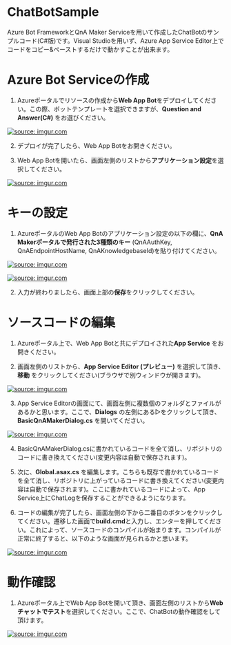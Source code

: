 # ChatBotSample
Azure Bot FrameworkとQnA Maker Serviceを用いて作成したChatBotのサンプルコード(C#版)です。Visual Studioを用いず、Azure App Service Editor上でコードをコピー&ペーストするだけで動かすことが出来ます。

# Azure Bot Serviceの作成

1. Azureポータルでリソースの作成から**Web App Bot**をデプロイしてください。この際、ボットテンプレートを選択できますが、**Question and Answer(C#)** をお選びください。

<a href="https://imgur.com/3eyj8uB"><img src="https://i.imgur.com/3eyj8uB.png" title="source: imgur.com" /></a>

2. デプロイが完了したら、Web App Botをお開きください。

3. Web App Botを開いたら、画面左側のリストから**アプリケーション設定**を選択してください。

<a href="https://imgur.com/7HL2hCV"><img src="https://i.imgur.com/7HL2hCV.png" title="source: imgur.com" /></a>

# キーの設定

1. AzureポータルのWeb App Botのアプリケーション設定の以下の欄に、**QnA Makerポータルで発行された3種類のキー** (QnAAuthKey, QnAEndpointHostName, QnAKnowledgebaseId)を貼り付けてください。

<a href="https://imgur.com/fCyBe4z"><img src="https://i.imgur.com/fCyBe4z.png" title="source: imgur.com" /></a>

<a href="https://imgur.com/7ALidSR"><img src="https://i.imgur.com/7ALidSR.png" title="source: imgur.com" /></a>

2. 入力が終わりましたら、画面上部の**保存**をクリックしてください。



# ソースコードの編集

1. Azureポータル上で、Web App Botと共にデプロイされた**App Service** をお開きください。

2. 画面左側のリストから、**App Service Editor (プレビュー)** を選択して頂き、**移動** をクリックしてください(ブラウザで別ウィンドウが開きます)。

<a href="https://imgur.com/xNjbowM"><img src="https://i.imgur.com/xNjbowM.png" title="source: imgur.com" /></a>

3. App Service Editorの画面にて、画面左側に複数個のフォルダとファイルがあるかと思います。ここで、**Dialogs** の左側にある▷をクリックして頂き、**BasicQnAMakerDialog.cs** を開いてください。

<a href="https://imgur.com/4fNUoW1"><img src="https://i.imgur.com/4fNUoW1.png" title="source: imgur.com" /></a>

4. BasicQnAMakerDialog.csに書かれているコードを全て消し、リポジトリのコードに書き換えてください(変更内容は自動で保存されます)。

5. 次に、**Global.asax.cs** を編集します。こちらも既存で書かれているコードを全て消し、リポジトリに上がっているコードに書き換えてください(変更内容は自動で保存されます)。ここに書かれているコードによって、App Service上にChatLogを保存することができるようになります。

6. コードの編集が完了したら、画面左側の下から二番目のボタンをクリックしてください。遷移した画面で**build.cmd**と入力し、エンターを押してください。これによって、ソースコードのコンパイルが始まります。コンパイルが正常に終了すると、以下のような画面が見られるかと思います。

<a href="https://imgur.com/DtGOV9C"><img src="https://i.imgur.com/DtGOV9C.png" title="source: imgur.com" /></a>

# 動作確認

1. Azureポータル上でWeb App Botを開いて頂き、画面左側のリストから**Webチャットでテスト**を選択してください。ここで、ChatBotの動作確認をして頂けます。

<a href="https://imgur.com/QzcD42Q"><img src="https://i.imgur.com/QzcD42Q.png" title="source: imgur.com" /></a>

